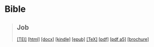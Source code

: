 # Bible

> ## Job
>  <a target="_blank" title="Source XML/TEI" class="mime48 tei" href="https://hurlus.github.io/tei/bible_job.xml">[TEI]</a>  <a target="_blank" title="HTML une page" class="mime48 html" href="https://hurlus.github.io/bible_job/bible_job.html">[html]</a>  <a target="_blank" title="Bureautique (LibreOffice, MS.Word)" class="mime48 docx" href="https://hurlus.github.io/bible_job/bible_job.docx">[docx]</a>  <a target="_blank" title="Amazon.kindle" class="mime48 mobi" href="https://hurlus.github.io/bible_job/bible_job.mobi">[kindle]</a>  <a target="_blank" title="EPUB, pour liseuses et téléphones" class="mime48 epub" href="https://hurlus.github.io/bible_job/bible_job.epub">[epub]</a>  <a target="_blank" title="LaTeX" class="mime48 tex" href="https://hurlus.github.io/bible_job/bible_job.tex">[TeX]</a>  <a target="_blank" title="PDF à imprimer, A4 2 colonnes" class="mime48 pdf" href="https://hurlus.github.io/bible_job/bible_job.pdf">[pdf]</a>  <a target="_blank" title="PDF à lire, A5 une colonne" class="mime48 a5" href="https://hurlus.github.io/bible_job/bible_job_a5.pdf">[pdf a5]</a>  <a target="_blank" title="Brochure à agrafer, pdf imposé pour imprimante recto/verso" class="mime48 brochure" href="https://hurlus.github.io/bible_job/bible_job_brochure.pdf">[brochure]</a> 
